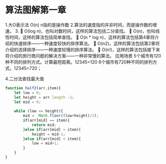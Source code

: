 # 算法图解第一章

1.大O表示法
O(n) n指的是操作数
2.算法的速度指的并非时间，而是操作数的增速。
3.
 O(log n)，也叫对数时间，这样的算法包括二分查找。
 O(n)，也叫线性时间，这样的算法包括简单查找。
 O(n * log n)，这样的算法包括第4章将介绍的快速排序——一种速度较快的排序算法。  O(n2)，这样的算法包括第2章将介绍的选择排序——一种速度较慢的排序算法。
 O(n!)，这样的算法包括接下来将介绍的旅行商问题的解决方案——一种非常慢的算法。
应用场景
5个城市有120种不同的排列方式。计算最短距离。1*2*3*4*5=120
6个城市有720种不同的排列方式。1*2*3*4*5=720；

4.二分法查找最大值
```javascript
function half2(arr,item){
    let low = 0;
    let height = arr.length -1;
    let mid = 0;
    
    while (low <= height){
        mid =  Math.floor((low+height)/2);
        if(arr[mid] == item){
            return mid;
        }else if(arr[mid] > item){
            height = mid-1;
        }else if(arr[mid] < item){
            low = mid+1;
        }
    }
}
```
